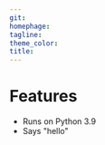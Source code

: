 ```yaml
---
git:
homephage:
tagline:
theme_color:
title:
---
```


# Features

- Runs on Python 3.9
- Says "hello"
